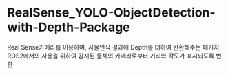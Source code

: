 # RealSense_YOLO-ObjectDetection-with-Depth-Package
Real Sense카메라를 이용하여, 사물인식 결과에 Depth를 더하여 반환해주는 패키지. ROS2에서의 사용을 위하여 감지된 물체의 카메라로부터 거리와 각도가 표시되도록 변환
